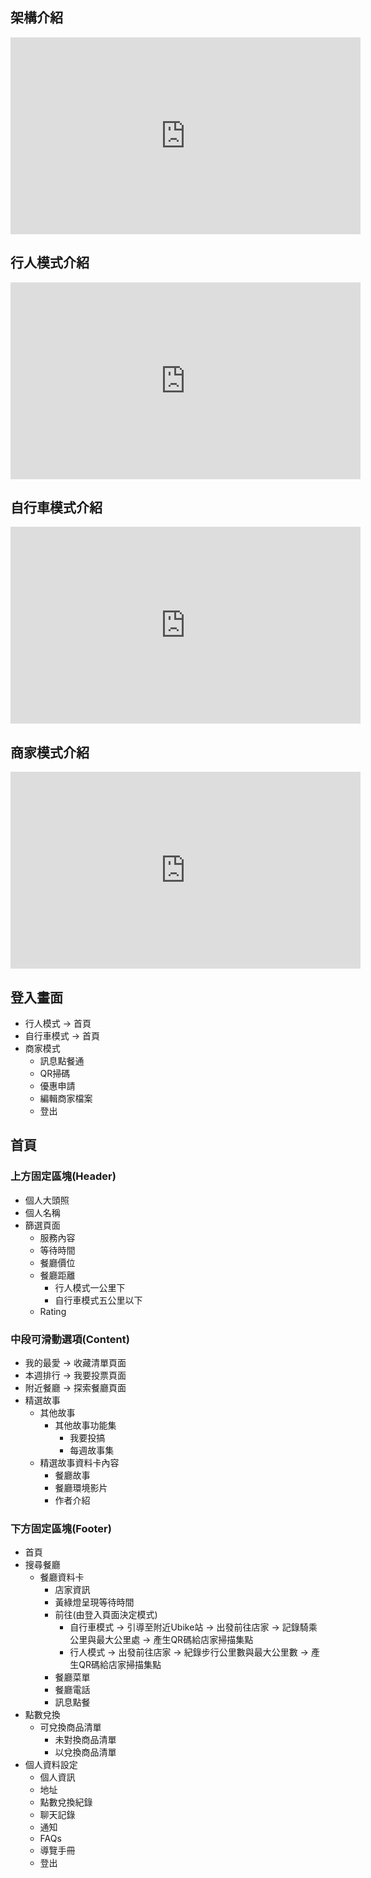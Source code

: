 ## 架構介紹
<iframe width="560" height="315" src="https://www.youtube.com/embed/n7AcgViNcEE?si=5VMVYr7bOqZdk50K" title="YouTube video player" frameborder="0" allow="accelerometer; autoplay; clipboard-write; encrypted-media; gyroscope; picture-in-picture; web-share" allowfullscreen></iframe>

## 行人模式介紹
<iframe width="560" height="315" src="https://www.youtube.com/embed/w2zwFS0TZk8?si=JqC8p4FTHRV9xcus" title="YouTube video player" frameborder="0" allow="accelerometer; autoplay; clipboard-write; encrypted-media; gyroscope; picture-in-picture; web-share" allowfullscreen></iframe>

## 自行車模式介紹
<iframe width="560" height="315" src="https://www.youtube.com/embed/7aRuo1aD_sA?si=PMuT26-u9EDwVRs9" title="YouTube video player" frameborder="0" allow="accelerometer; autoplay; clipboard-write; encrypted-media; gyroscope; picture-in-picture; web-share" allowfullscreen></iframe>

## 商家模式介紹
<iframe width="560" height="315" src="https://www.youtube.com/embed/aihkjuZlq4g?si=EEWV0mB3zx3KlS_X" title="YouTube video player" frameborder="0" allow="accelerometer; autoplay; clipboard-write; encrypted-media; gyroscope; picture-in-picture; web-share" allowfullscreen></iframe>



## 登入畫面

- 行人模式 -> 首頁
- 自行車模式 -> 首頁  
- 商家模式
  - 訊息點餐通
  - QR掃碼
  - 優惠申請
  - 編輯商家檔案
  - 登出

## 首頁  

### 上方固定區塊(Header)

- 個人大頭照  
- 個人名稱
- 篩選頁面
  - 服務內容
  - 等待時間
  - 餐廳價位  
  - 餐廳距離
    - 行人模式一公里下
    - 自行車模式五公里以下 
  - Rating

### 中段可滑動選項(Content)

- 我的最愛 -> 收藏清單頁面
- 本週排行 -> 我要投票頁面
- 附近餐廳 -> 探索餐廳頁面
- 精選故事
  - 其他故事
    - 其他故事功能集
      - 我要投搞
      - 每週故事集
  - 精選故事資料卡內容 
    - 餐廳故事
    - 餐廳環境影片
    - 作者介紹

### 下方固定區塊(Footer)

- 首頁
- 搜尋餐廳 
  - 餐廳資料卡
    - 店家資訊
    - 黃綠燈呈現等待時間
    - 前往(由登入頁面決定模式)
      - 自行車模式
        -> 引導至附近Ubike站 -> 出發前往店家 -> 記錄騎乘公里與最大公里處 -> 產生QR碼給店家掃描集點
      - 行人模式 
        -> 出發前往店家 -> 紀錄步行公里數與最大公里數 -> 產生QR碼給店家掃描集點
    - 餐廳菜單
    - 餐廳電話
    - 訊息點餐
- 點數兌換
  - 可兌換商品清單 
    - 未對換商品清單
    - 以兌換商品清單
- 個人資料設定
  - 個人資訊
  - 地址
  - 點數兌換紀錄
  - 聊天記錄
  - 通知
  - FAQs
  - 導覽手冊
  - 登出